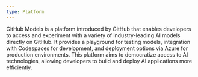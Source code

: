 ```yaml
---
type: Platform
---
```


GitHub Models is a platform introduced by GitHub that enables developers to access and experiment with a variety of industry-leading AI models directly on GitHub. It provides a playground for testing models, integration with Codespaces for development, and deployment options via Azure for production environments. This platform aims to democratize access to AI technologies, allowing developers to build and deploy AI applications more efficiently.